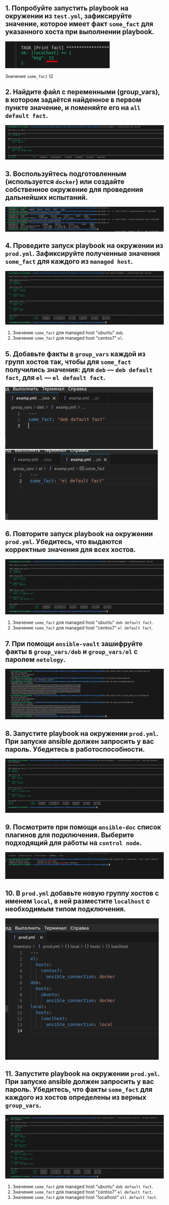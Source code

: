 ## 1. Попробуйте запустить playbook на окружении из `test.yml`, зафиксируйте значение, которое имеет факт `some_fact` для указанного хоста при выполнении playbook.

![Скриншот](./images/task1.jpg)

Значение `some_fact` 12

## 2. Найдите файл с переменными (group_vars), в котором задаётся найденное в первом пункте значение, и поменяйте его на `all default fact`.

![Скриншот](./images/task2.jpg)

## 3. Воспользуйтесь подготовленным (используется `docker`) или создайте собственное окружение для проведения дальнейших испытаний.

![Скриншот](./images/task3.jpg)

## 4. Проведите запуск playbook на окружении из `prod.yml`. Зафиксируйте полученные значения `some_fact` для каждого из `managed host`.

![Скриншот](./images/task4.jpg)

1. Значение `some_fact` для managed host "ubuntu" `deb`.
2. Значение `some_fact` для managed host "centos7" `el`.

## 5. Добавьте факты в `group_vars` каждой из групп хостов так, чтобы для `some_fact` получились значения: для `deb` — `deb default fact`, для `el` — `el default fact`.

![Скриншот](./images/task5_1.jpg)
![Скриншот](./images/task5_2.jpg)

## 6. Повторите запуск playbook на окружении `prod.yml`. Убедитесь, что выдаются корректные значения для всех хостов.

![Скриншот](./images/task6.jpg)

1. Значение `some_fact` для managed host "ubuntu" `deb default fact`.
2. Значение `some_fact` для managed host "centos7" `el default fact`.

## 7. При помощи `ansible-vault` зашифруйте факты в `group_vars/deb` и `group_vars/el` с паролем `netology`.

![Скриншот](./images/task7.jpg)

## 8. Запустите playbook на окружении `prod.yml`. При запуске ansible должен запросить у вас пароль. Убедитесь в работоспособности.

![Скриншот](./images/task8.jpg)

## 9. Посмотрите при помощи `ansible-doc` список плагинов для подключения. Выберите подходящий для работы на `control node`.

![Скриншот](./images/task9.jpg)

## 10. В `prod.yml` добавьте новую группу хостов с именем `local`, в ней разместите `localhost` с необходимым типом подключения.

![Скриншот](./images/task10.jpg)

## 11. Запустите playbook на окружении `prod.yml`. При запуске ansible должен запросить у вас пароль. Убедитесь, что факты `some_fact` для каждого из хостов определены из верных `group_vars`.

![Скриншот](./images/task11.jpg)

1. Значение `some_fact` для managed host "ubuntu" `deb default fact`.
2. Значение `some_fact` для managed host "centos7" `el default fact`.
3. Значение `some_fact` для managed host "localhost" `all default fact`.
